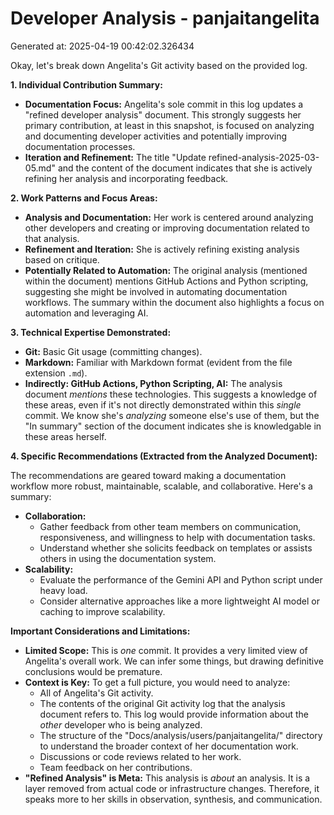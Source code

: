 # Developer Analysis - panjaitangelita
Generated at: 2025-04-19 00:42:02.326434

Okay, let's break down Angelita's Git activity based on the provided log.

**1. Individual Contribution Summary:**

*   **Documentation Focus:** Angelita's sole commit in this log updates a "refined developer analysis" document. This strongly suggests her primary contribution, at least in this snapshot, is focused on analyzing and documenting developer activities and potentially improving documentation processes.
*   **Iteration and Refinement:** The title "Update refined-analysis-2025-03-05.md" and the content of the document indicates that she is actively refining her analysis and incorporating feedback.

**2. Work Patterns and Focus Areas:**

*   **Analysis and Documentation:** Her work is centered around analyzing other developers and creating or improving documentation related to that analysis.
*   **Refinement and Iteration:** She is actively refining existing analysis based on critique.
*   **Potentially Related to Automation:** The original analysis (mentioned within the document) mentions GitHub Actions and Python scripting, suggesting she might be involved in automating documentation workflows.  The summary within the document also highlights a focus on automation and leveraging AI.

**3. Technical Expertise Demonstrated:**

*   **Git:** Basic Git usage (committing changes).
*   **Markdown:** Familiar with Markdown format (evident from the file extension `.md`).
*   **Indirectly: GitHub Actions, Python Scripting, AI:** The analysis document *mentions* these technologies. This suggests a knowledge of these areas, even if it's not directly demonstrated within this *single* commit. We know she's *analyzing* someone else's use of them, but the "In summary" section of the document indicates she is knowledgable in these areas herself.

**4. Specific Recommendations (Extracted from the Analyzed Document):**

The recommendations are geared toward making a documentation workflow more robust, maintainable, scalable, and collaborative. Here's a summary:

*   **Collaboration:**
    *   Gather feedback from other team members on communication, responsiveness, and willingness to help with documentation tasks.
    *   Understand whether she solicits feedback on templates or assists others in using the documentation system.
*   **Scalability:**
    *   Evaluate the performance of the Gemini API and Python script under heavy load.
    *   Consider alternative approaches like a more lightweight AI model or caching to improve scalability.

**Important Considerations and Limitations:**

*   **Limited Scope:** This is *one* commit. It provides a very limited view of Angelita's overall work. We can infer some things, but drawing definitive conclusions would be premature.
*   **Context is Key:** To get a full picture, you would need to analyze:
    *   All of Angelita's Git activity.
    *   The contents of the original Git activity log that the analysis document refers to.  This log would provide information about the *other* developer who is being analyzed.
    *   The structure of the "Docs/analysis/users/panjaitangelita/" directory to understand the broader context of her documentation work.
    *   Discussions or code reviews related to her work.
    *   Team feedback on her contributions.
*   **"Refined Analysis" is Meta:**  This analysis is *about* an analysis.  It is a layer removed from actual code or infrastructure changes. Therefore, it speaks more to her skills in observation, synthesis, and communication.
